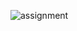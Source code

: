 
![assignment](https://user-images.githubusercontent.com/101858286/166069969-0acb29a7-b078-4089-a3ad-d217aef76ea5.png)
